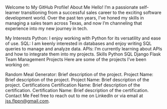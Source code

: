 Welcome to My GitHub Profile!
About Me
Hello! I’m a passionate self-learner transitioning from a successful sales career to the exciting software development world. Over the past ten years, I’ve honed my skills in managing a sales team across Texas, and now I’m channeling that experience into my new journey in tech.

My Interests
Python: I enjoy working with Python for its versatility and ease of use.
SQL: I am keenly interested in databases and enjoy writing SQL queries to manage and analyze data.
APIs: I’m currently learning about APIs and how to integrate them into my projects.
Skills
Python
SQL
Django
Flask
Team Management
Projects
Here are some of the projects I’ve been working on:

Random Meal Generator: Brief description of the project.
Project Name: Brief description of the project.
Project Name: Brief description of the project.
Certifications
Certification Name: Brief description of the certification.
Certification Name: Brief description of the certification.
Contact Me
Feel free to reach out to me on LinkedIn or via email at jss.flppn@gmail.com.
